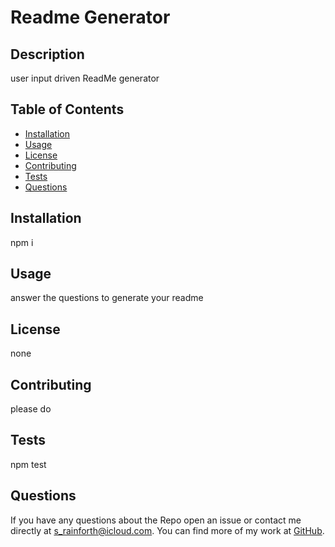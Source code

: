 # Readme Generator


  ## Description    
  user input driven ReadMe generator
    
  ## Table of Contents
  
  - [Installation](#installation)
  - [Usage](#usage)
  - [License](#license)
  - [Contributing](#contributing)
  - [Tests](#tests)
  - [Questions](#questions)
  
  ## Installation
  npm i

  ## Usage
  answer the questions to generate your readme

  ## License
  none

  ## Contributing
  please do

  ## Tests
  npm test

  ## Questions
  If you have any questions about the Repo open an issue or contact me directly at [s_rainforth@icloud.com](s_rainforth@icloud.com). You can find more of my work at [GitHub](Meisterstu).
